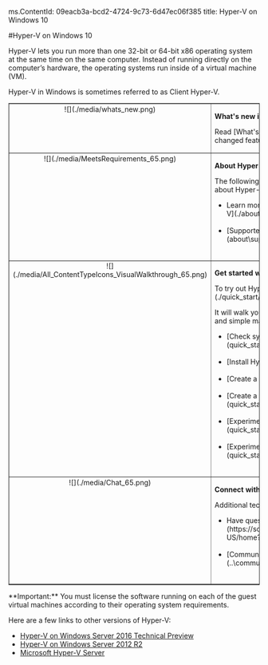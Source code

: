 ms.ContentId: 09eacb3a-bcd2-4724-9c73-6d47ec06f385
title: Hyper-V on Windows 10

#Hyper-V on Windows 10

Hyper-V lets you run more than one 32-bit or 64-bit x86 operating system at the same time on the same computer.
Instead of running directly on the computer’s hardware, the operating systems run inside of a virtual machine (VM).

Hyper-V in Windows is sometimes referred to as Client Hyper-V.

<table border="1" style="background-color:FFFFCC;border-collapse:collapse;border:1px solid FFCC00;color:000000;width:100%" cellpadding="15" cellspacing="3">
  <tr valign="top">
    <td>
      <center caps_internal_Id="b3fc6826-084d-4cd0-94a3-b555464b8720">![](./media/whats_new.png)</center>
    </td>
    <td valign="top">
      <p>
        <strong caps_internal_Id="db61d3ac-c3d4-480a-b27a-554e508db439">What's new in Hyper-V?</strong>
      </p>
      <p caps_internal_Id="afbad52c-3bf1-432d-9ecd-04de65a86a87">Read [What's New](./about/whats_new.md) to learn about new and changed features for Hyper-V in Windows 10.</p>
    </td>
  </tr>
  <tr valign="top">
    <td>
      <center caps_internal_Id="5ac0b2b2-1464-4592-993b-2cd9b39eb9c6">![](./media/MeetsRequirements_65.png)</center>
    </td>
    <td valign="top">
      <p>
        <strong caps_internal_Id="0fa209cc-02f2-43e3-a1ef-5594d3003783">About Hyper-V on Windows</strong>
      </p>
      <p caps_internal_Id="822ef1b6-2c8a-49b5-aebf-6550451eb24a">The following articles provide an introduction to and information about Hyper-V on Windows.</p>
      <ul>
        <li class="unordered"> Learn more about virtualization with this [introduction to Hyper-V](./about/hyperv_on_windows.md).<br caps_internal_Id="551da516-a7af-4c13-a5fb-e6a12fe043a4" /><br caps_internal_Id="4a1df0db-ca68-461d-b8db-99db3a046cde" /></li>
        <li class="unordered">[Supported guest operating systems](about\supported_guest_os.md)<br caps_internal_Id="67faa578-1070-4544-b39a-148920ad24e7" /><br caps_internal_Id="f32fcdaa-c114-4e18-861f-b219f9b28ba8" /></li>
      </ul>
    </td>
  </tr>
  <tr valign="top">
    <td>
      <center caps_internal_Id="db144e21-62da-43c0-ab74-5fc3fb8fbaf7">![](./media/All_ContentTypeIcons_VisualWalkthrough_65.png)</center>
    </td>
    <td valign="top">
      <p>
        <strong caps_internal_Id="b4f320db-8b3c-48e6-9738-b1ad3517ceb9">Get started with Hyper-V</strong>
      </p>
      <p caps_internal_Id="e8583136-9b92-472c-adf1-c0002cca219f">To try out Hyper-V, follow this [walkthrough](./quick_start/walkthrough.md).</p>
      <p caps_internal_Id="1f0158b8-e23c-4c1d-a72b-6166a3ddb104">It will walk you through enabling Hyper-V, creating a virtual machine, and simple management through Hyper-V Manager and PowerShell.</p>
      <ul>
        <li class="unordered">[Check system requirements](quick_start\walkthrough_compatibility.md)<br caps_internal_Id="83da7bde-9a12-4465-8a77-dca67be3ac6c" /><br caps_internal_Id="9795573d-feca-4bb8-919c-2efc0ff023a0" /></li>
        <li class="unordered">[Install Hyper-V](quick_start\walkthrough_install.md)<br caps_internal_Id="3a6a5988-6f3b-40e4-befe-5a08eb677db4" /><br caps_internal_Id="0551fd9f-2111-47a6-88c5-290a79b8278d" /></li>
        <li class="unordered">[Create a switch](quick_start\walkthrough_virtual_switch.md)<br caps_internal_Id="80d3f735-f01a-4487-bebf-24c74971a22b" /><br caps_internal_Id="e989ce7e-63da-434d-bf5b-f33be113b845" /></li>
        <li class="unordered">[Create a virtual machine](quick_start\walkthrough_create_vm.md)<br caps_internal_Id="743b0096-4f0f-434a-8949-41e8333e6516" /><br caps_internal_Id="92877dfa-bd2d-42ad-a0c5-ad76269c2637" /></li>
        <li class="unordered">[Experiment with checkpoints](quick_start\walkthrough_checkpoints.md)<br caps_internal_Id="aa73922e-0573-4eed-9c4a-e85a87670ca3" /><br caps_internal_Id="e6ff1d23-a226-4800-9ba0-698dc1644a0a" /></li>
        <li class="unordered">[Experiment with PowerShell](quick_start\walkthrough_powershell.md)<br caps_internal_Id="69016292-33cb-40b6-977e-3e94ebde47c9" /><br caps_internal_Id="a19afc11-00e1-483b-b7ff-849d02299201" /></li>
      </ul>
    </td>
  </tr>
  <tr valign="top">
    <td>
      <center caps_internal_Id="9a35f521-96b9-4677-98cc-14379851b83e">![](./media/Chat_65.png)</center>
    </td>
    <td valign="top">
      <p>
        <strong caps_internal_Id="2b2e9897-823c-4804-b41c-f467f684d5fb">Connect with Community and Support</strong>
      </p>
      <p caps_internal_Id="2a53258d-8ea3-49ea-b48f-d09b3265c9ab">Additional technical support and community resources</p>
      <ul>
        <li class="unordered"> Have questions? Ask them on the [Hyper-V forums](https://social.technet.microsoft.com/Forums/windowsserver/en-US/home?forum=winserverhyperv)<br caps_internal_Id="fca3b5d1-ebf1-48d8-a8b9-2e0fc937cee1" /><br caps_internal_Id="ba14d463-1826-406e-bc6d-f220109f1c01" /></li>
        <li class="unordered">[Community Resources for Hyper-V and Windows Containers](..\community\community_overview.md)<br caps_internal_Id="d708a157-53b6-42c9-8b80-092c66cb74bd" /><br caps_internal_Id="ca91ca35-4543-41f3-8cac-2e52f13cc990" /></li>
      </ul>
    </td>
  </tr>
</table>
**Important:** You must license the software running on each of the guest virtual machines according to their operating system requirements.

Here are a few links to other versions of Hyper-V:

*   [Hyper-V on Windows Server 2016 Technical Preview](https://technet.microsoft.com/en-us/library/mt126117.aspx)
*   [Hyper-V on Windows Server 2012 R2](https://technet.microsoft.com/en-us/library/hh831531.aspx)
*   [Microsoft Hyper-V Server](https://technet.microsoft.com/library/hh923062.aspx)


